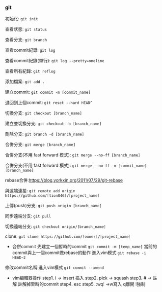 ### git

初始化:  ```git init```

查看狀態:  ```git status```

查看分支:  ```git branch```

查看commit紀錄:  ```git log```

查看commit紀錄(單行):  ```git log --pretty=oneline```

查看所有紀錄:  ```git reflog```



添加檔案:  ```git add .```

建立commit:  ```git commit -m [commit_name]```

退回到上個commit:  ```git reset --hard HEAD^```



切換分支:  ```git checkout [branch_name]```

建立並切換分支:  ```git checkout -b [branch_name]```

刪除分支:  ```git branch -d [branch_name]```

合併分支:  ```git merge [branch_name]```

合併分支(不用 fast forward 模式):  ```git merge --no-ff [branch_name]```

合併分支(不用 fast forward 模式):  ```git merge --no-ff -m [commit_name] [branch_name]```

rebase合併:https://blog.yorkxin.org/2011/07/29/git-rebase



與遠端連接:  ``` git remote add origin https://github.com/[tion846]/[project_name] ```  

上傳(push)分支:  ```git push origin [branch_name]```

同步遠端分支:  ```git pull```

切換遠端分支:  ```git checkout origin/[branch_name]```

clone:  ```git clone https://github.com/[owner]/[project_name]```


- 合併commit
先建立一個暫時的commit ```git commit -m [temp_name]```
當前的commit與上一個commit做rebase的動作 進入vim模式 ```git rebase -i HEAD~2```

修改commit名稱 進入vim模式 ```git commit --amend```

- vim編輯器操作
step1. i -> insert 插入
step2. pick -> squash
step3. # -> 註解  註解掉暫時的commit
step4. esc
step5. :wq! ->w寫入 q離開 !強制
